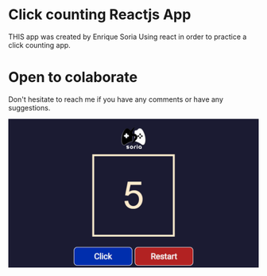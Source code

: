 # Click counting Reactjs App

THIS app was created by Enrique Soria Using react in order to practice a click counting app.
# Open to colaborate
Don't hesitate to reach me if you have any comments or have any suggestions.

![Counting app screenshot](./src/images/screenshot.png)

